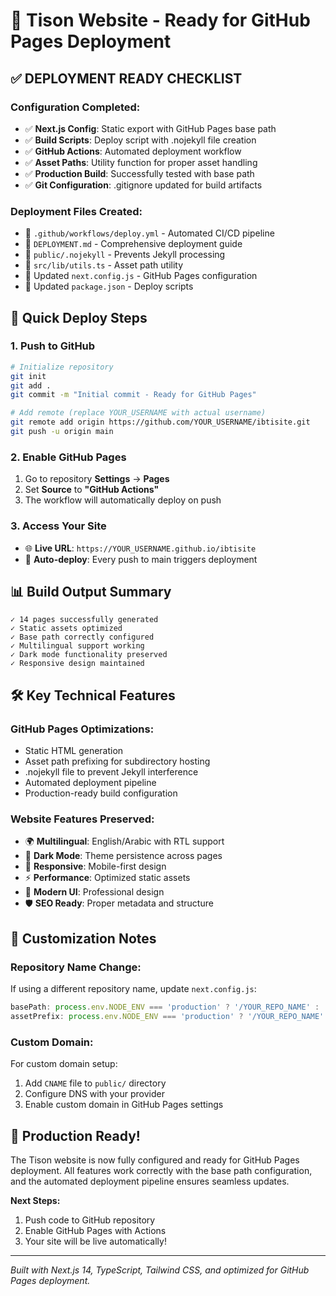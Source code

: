 # 🚀 Tison Website - Ready for GitHub Pages Deployment

## ✅ **DEPLOYMENT READY CHECKLIST**

### **Configuration Completed:**
- ✅ **Next.js Config**: Static export with GitHub Pages base path
- ✅ **Build Scripts**: Deploy script with .nojekyll file creation
- ✅ **GitHub Actions**: Automated deployment workflow
- ✅ **Asset Paths**: Utility function for proper asset handling
- ✅ **Production Build**: Successfully tested with base path
- ✅ **Git Configuration**: .gitignore updated for build artifacts

### **Deployment Files Created:**
- 📄 `.github/workflows/deploy.yml` - Automated CI/CD pipeline
- 📄 `DEPLOYMENT.md` - Comprehensive deployment guide
- 📄 `public/.nojekyll` - Prevents Jekyll processing
- 📄 `src/lib/utils.ts` - Asset path utility
- 📄 Updated `next.config.js` - GitHub Pages configuration
- 📄 Updated `package.json` - Deploy scripts

## 🎯 **Quick Deploy Steps**

### 1. **Push to GitHub**
```bash
# Initialize repository
git init
git add .
git commit -m "Initial commit - Ready for GitHub Pages"

# Add remote (replace YOUR_USERNAME with actual username)
git remote add origin https://github.com/YOUR_USERNAME/ibtisite.git
git push -u origin main
```

### 2. **Enable GitHub Pages**
1. Go to repository **Settings** → **Pages**
2. Set **Source** to **"GitHub Actions"**
3. The workflow will automatically deploy on push

### 3. **Access Your Site**
- 🌐 **Live URL**: `https://YOUR_USERNAME.github.io/ibtisite`
- 🔄 **Auto-deploy**: Every push to main triggers deployment

## 📊 **Build Output Summary**
```
✓ 14 pages successfully generated
✓ Static assets optimized
✓ Base path correctly configured
✓ Multilingual support working
✓ Dark mode functionality preserved
✓ Responsive design maintained
```

## 🛠️ **Key Technical Features**

### **GitHub Pages Optimizations:**
- Static HTML generation
- Asset path prefixing for subdirectory hosting
- .nojekyll file to prevent Jekyll interference
- Automated deployment pipeline
- Production-ready build configuration

### **Website Features Preserved:**
- 🌍 **Multilingual**: English/Arabic with RTL support
- 🌙 **Dark Mode**: Theme persistence across pages
- 📱 **Responsive**: Mobile-first design
- ⚡ **Performance**: Optimized static assets
- 🎨 **Modern UI**: Professional design
- 🛡️ **SEO Ready**: Proper metadata and structure

## 🔧 **Customization Notes**

### **Repository Name Change:**
If using a different repository name, update `next.config.js`:
```javascript
basePath: process.env.NODE_ENV === 'production' ? '/YOUR_REPO_NAME' : '',
assetPrefix: process.env.NODE_ENV === 'production' ? '/YOUR_REPO_NAME' : '',
```

### **Custom Domain:**
For custom domain setup:
1. Add `CNAME` file to `public/` directory
2. Configure DNS with your provider
3. Enable custom domain in GitHub Pages settings

## 🚀 **Production Ready!**

The Tison website is now fully configured and ready for GitHub Pages deployment. All features work correctly with the base path configuration, and the automated deployment pipeline ensures seamless updates.

**Next Steps:**
1. Push code to GitHub repository
2. Enable GitHub Pages with Actions
3. Your site will be live automatically!

---
*Built with Next.js 14, TypeScript, Tailwind CSS, and optimized for GitHub Pages deployment.*

